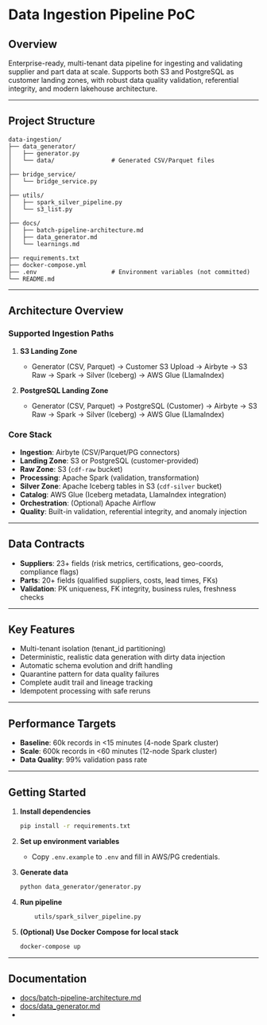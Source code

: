# Data Ingestion Pipeline PoC

## Overview
Enterprise-ready, multi-tenant data pipeline for ingesting and validating supplier and part data at scale. Supports both S3 and PostgreSQL as customer landing zones, with robust data quality validation, referential integrity, and modern lakehouse architecture.

---

## Project Structure

```
data-ingestion/
├── data_generator/
│   ├── generator.py
│   └── data/                # Generated CSV/Parquet files
│
├── bridge_service/
│   └── bridge_service.py
│
├── utils/
│   ├── spark_silver_pipeline.py
│   └── s3_list.py
│
├── docs/
│   ├── batch-pipeline-architecture.md
│   ├── data_generator.md
│   └── learnings.md
│
├── requirements.txt
├── docker-compose.yml
├── .env                     # Environment variables (not committed)
└── README.md
```

---

## Architecture Overview

### Supported Ingestion Paths

1. **S3 Landing Zone**
    - Generator (CSV, Parquet) → Customer S3 Upload → Airbyte → S3 Raw → Spark → Silver (Iceberg) → AWS Glue (LlamaIndex)

2. **PostgreSQL Landing Zone**
    - Generator (CSV, Parquet) → PostgreSQL (Customer) → Airbyte → S3 Raw → Spark → Silver (Iceberg) → AWS Glue (LlamaIndex)

### Core Stack

- **Ingestion**: Airbyte (CSV/Parquet/PG connectors)
- **Landing Zone**: S3 or PostgreSQL (customer-provided)
- **Raw Zone**: S3 (`cdf-raw` bucket)
- **Processing**: Apache Spark (validation, transformation)
- **Silver Zone**: Apache Iceberg tables in S3 (`cdf-silver` bucket)
- **Catalog**: AWS Glue (Iceberg metadata, LlamaIndex integration)
- **Orchestration**: (Optional) Apache Airflow
- **Quality**: Built-in validation, referential integrity, and anomaly injection

---

## Data Contracts

- **Suppliers**: 23+ fields (risk metrics, certifications, geo-coords, compliance flags)
- **Parts**: 20+ fields (qualified suppliers, costs, lead times, FKs)
- **Validation**: PK uniqueness, FK integrity, business rules, freshness checks

---

## Key Features

- Multi-tenant isolation (tenant_id partitioning)
- Deterministic, realistic data generation with dirty data injection
- Automatic schema evolution and drift handling
- Quarantine pattern for data quality failures
- Complete audit trail and lineage tracking
- Idempotent processing with safe reruns

---

## Performance Targets

- **Baseline**: 60k records in <15 minutes (4-node Spark cluster)
- **Scale**: 600k records in <60 minutes (12-node Spark cluster)
- **Data Quality**: 99% validation pass rate

---

## Getting Started

1. **Install dependencies**
    ```sh
    pip install -r requirements.txt
    ```

2. **Set up environment variables**
    - Copy `.env.example` to `.env` and fill in AWS/PG credentials.

3. **Generate data**
    ```sh
    python data_generator/generator.py
    ```

4. **Run pipeline**
    ```sh
        utils/spark_silver_pipeline.py
    ```

5. **(Optional) Use Docker Compose for local stack**
    ```sh
    docker-compose up
    ```

---

## Documentation

- [docs/batch-pipeline-architecture.md](docs/batch-pipeline-architecture.md)
- [docs/data_generator.md](docs/data_generator.md)
-